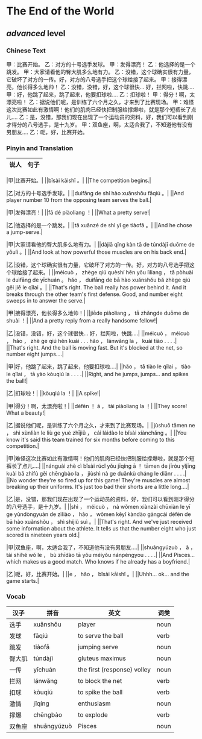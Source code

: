 # The End of the World
## *advanced* level

### Chinese Text
甲：比赛开始。
乙：对方的十号选手发球。
甲：发得漂亮！
乙：他选择的是一个跳发。
甲：大家请看他的臀大肌多么地有力。
乙：没错，这个球确实很有力量，它破坏了对方的一传。好，对方的八号选手把这个球给接了起来。
甲：接得漂亮，他长得多么地帅！
乙：没错，没错，好，这个球很快... 好，拦网啦，快跳....
甲：好，他跳了起来，跳了起来，他要扣球啦....
乙：扣球啦！
甲：得分！啊，太漂亮啦！
乙：据说他们呢，是训练了六个月之久，才来到了比赛现场。
甲：难怪这次比赛如此有激情啊！他们的肌肉已经快把制服给撑爆啦，就是那个短裤长了点儿....
乙：是，没错，那我们现在出现了一个运动员的资料，好，我们可以看到刚才得分的八号选手，是十九岁。
甲：双鱼座，啊，太适合我了，不知道他有没有男朋友....
乙：呃，好，比赛开始。

### Pinyin and Translation
|说人|句子|
|----|----|

|甲|比赛开始。|
||bǐsài kāishǐ 。|
||The competition begins.|

|乙|对方的十号选手发球。|
||duìfāng de shí hào xuǎnshǒu fāqiú 。|
||And player number 10 from the opposing team serves the ball.|

|甲|发得漂亮！|
||fā dé piàoliang ！|
||What a pretty serve!|

|乙|他选择的是一个跳发。|
||tā xuǎnzé de shì yī ge tiàofā 。|
||And he chose a jump-serve.|

|甲|大家请看他的臀大肌多么地有力。|
||dàjiā qǐng kàn tā de túndàjī duōme de yǒulì 。|
||And look at how powerful those muscles are on his back end.|

|乙|没错，这个球确实很有力量，它破坏了对方的一传。好，对方的八号选手把这个球给接了起来。|
||méicuò ， zhège qiú quèshí hěn yǒu lìliang ， tā pòhuài le duìfāng de yīchuán 。 hǎo ， duìfāng de bā hào xuǎnshǒu bǎ zhège qiú gěi jiē le qǐlai 。|
||That's right. The ball really has power behind it. And it breaks through the other team's first defense. Good, and number eight sweeps in to answer the serve.|

|甲|接得漂亮，他长得多么地帅！|
||jiēde piàoliang ， tā zhǎngde duōme de shuài ！|
||And a pretty reply from a really handsome fellow!|

|乙|没错，没错，好，这个球很快... 好，拦网啦，快跳....|
||méicuò ， méicuò ， hǎo ， zhè ge qiú hěn kuài . . .  hǎo ， lánwǎng la ， kuài tiào . . . .|
||That's right. And the ball is moving fast. But it's blocked at the net, so number eight jumps....|

|甲|好，他跳了起来，跳了起来，他要扣球啦....|
||hǎo ， tā tiào le qǐlai ， tiào le qǐlai ， tā yào kòuqiú la . . . .|
||Right, and he jumps, jumps... and spikes the ball!|

|乙|扣球啦！|
||kòuqiú la ！|
||A spike!|

|甲|得分！啊，太漂亮啦！|
||défēn ！ ā ， tài piàoliang la ！|
||They score! What a beauty!|

|乙|据说他们呢，是训练了六个月之久，才来到了比赛现场。|
||jùshuō tāmen ne ， shì xùnliàn le liù ge yuè zhījiǔ ， cái láidào le bǐsài xiànchǎng 。|
||You know it's said this team trained for six months before coming to this competition.|

|甲|难怪这次比赛如此有激情啊！他们的肌肉已经快把制服给撑爆啦，就是那个短裤长了点儿....|
||nánguài zhè cì bǐsài rúcǐ yǒu jīqíng ā ！ tāmen de jīròu yǐjīng kuài bǎ zhìfù gěi chēngbào la ， jiùshì nà ge duǎnkù cháng le diǎnr . . . .|
||No wonder they're so fired up for this game! They're muscles are almost breaking up their uniforms. It's just too bad their shorts are a little long....|

|乙|是，没错，那我们现在出现了一个运动员的资料，好，我们可以看到刚才得分的八号选手，是十九岁。|
||shì ， méicuò ， nà wǒmen xiànzài chūxiàn le yī ge yùndòngyuán de zīliào ， hǎo ， wǒmen kěyǐ kàndào gāngcái défēn de bā hào xuǎnshǒu ， shì shíjiǔ suì 。|
||That's right. And we've just received some information about the athlete. It tells us that the number eight who just scored is nineteen years old.|

|甲|双鱼座，啊，太适合我了，不知道他有没有男朋友....|
||shuāngyúzuò ， ā ， tài shìhé wǒ le ， bù zhīdào tā yǒu méiyǒu nánpéngyou . . . .|
||And Pisces... which makes us a good match. Who knows if he already has a boyfriend.|

|乙|呃，好，比赛开始。|
||e ， hǎo ， bǐsài kāishǐ 。|
||Uhhh... ok... and the game starts.|
### Vocab
|汉子|拼音|英文|词类|
|----|----|----|----|
|选手|xuǎnshǒu|player|noun|
|发球|fāqiú|to serve the ball|verb|
|跳发|tiàofā|jumping serve|noun|
|臀大肌|túndàjī|gluteus maximus|noun|
|一传|yīchuán|the first (response) volley|noun|
|拦网|lánwǎng|to block the net|verb|
|扣球|kòuqiú|to spike the ball|verb|
|激情|jīqíng|enthusiasm|noun|
|撑爆|chēngbào|to explode|verb|
|双鱼座|shuāngyúzuò|Pisces|noun|